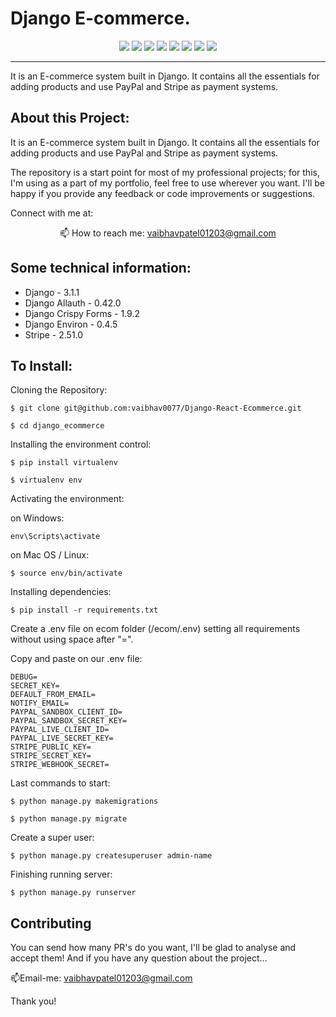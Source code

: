# Django E-commerce.

<p align='center'>
<img src="https://img.shields.io/badge/Django-239120?logo=django&logoColor=white" />
<img src="https://img.shields.io/badge/Python-239120?logo=python&logoColor=white" />
<img src="https://img.shields.io/badge/SQL%20Server-CC2927?logo=microsoft-sql-server&logoColor=white" />
<img src="https://img.shields.io/badge/html5-E34F26?logo=html5&logoColor=white" />
<img src="https://img.shields.io/badge/css3-1572B6?logo=css3&logoColor=white" />
<img src="https://img.shields.io/badge/bootstrap-563D7C?logo=bootstrap&logoColor=white" />
<img src="https://img.shields.io/badge/Github-181717?logo=github&logoColor=white" />
<img src="https://img.shields.io/badge/PayPal-000144?logo=paypal&logoColor=white" />
</p>


<hr class="dotted">
It is an E-commerce system built in Django. It contains all the essentials for adding products and use PayPal and Stripe as payment systems.

## About this Project:

It is an E-commerce system built in Django. It contains all the essentials for adding products and use PayPal and Stripe as payment systems.

The repository is a start point for most of my professional projects; for this, I'm using as a part of my portfolio, feel free to use wherever you want. I'll be happy if you provide any feedback or code improvements or suggestions.

Connect with me at:

<p align='center'>
     
</p>

<p align='center'>
  📫 How to reach me: <a href='mailto:vaibhavpatel01203@gmail.com'>vaibhavpatel01203@gmail.com</a>
</p>


## Some technical information:

- Django - 3.1.1 
- Django Allauth - 0.42.0
- Django Crispy Forms - 1.9.2
- Django Environ - 0.4.5
- Stripe - 2.51.0


## To Install:

Cloning the Repository:

```
$ git clone git@github.com:vaibhav0077/Django-React-Ecommerce.git

$ cd django_ecommerce 

```

Installing the environment control:

```
$ pip install virtualenv

$ virtualenv env

```

Activating the environment:

on Windows:
```
env\Scripts\activate

```
on Mac OS / Linux:
```
$ source env/bin/activate

```

Installing dependencies:

```
$ pip install -r requirements.txt

```

Create a .env file on ecom folder (/ecom/.env) setting all requirements without using space after "=". 

Copy and paste on our .env file:

```
DEBUG=
SECRET_KEY=
DEFAULT_FROM_EMAIL=
NOTIFY_EMAIL=
PAYPAL_SANDBOX_CLIENT_ID=
PAYPAL_SANDBOX_SECRET_KEY=
PAYPAL_LIVE_CLIENT_ID=
PAYPAL_LIVE_SECRET_KEY=
STRIPE_PUBLIC_KEY=
STRIPE_SECRET_KEY=
STRIPE_WEBHOOK_SECRET=

```

Last commands to start:

```
$ python manage.py makemigrations

$ python manage.py migrate

```
Create a super user:

```
$ python manage.py createsuperuser admin-name

```

Finishing running server:

```
$ python manage.py runserver

```

## Contributing

You can send how many PR's do you want, I'll be glad to analyse and accept them! And if you have any question about the project...

📫Email-me: <a href='mailto:vaibhavpatel01203@gmail.com'>vaibhavpatel01203@gmail.com</a>


Thank you!
